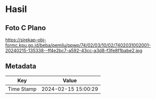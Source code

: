 # Hasil

## Foto C Plano

https://sirekap-obj-formc.kpu.go.id/beba/pemilu/ppwp/74/02/03/10/02/7402031002001-20240215-135338--ff4e2bc7-a592-43cc-a3d8-f3fe8f1babe2.jpg


## Metadata

| Key        | Value               |
| ---------- | ------------------- |
| Time Stamp | 2024-02-15 15:00:29 |



